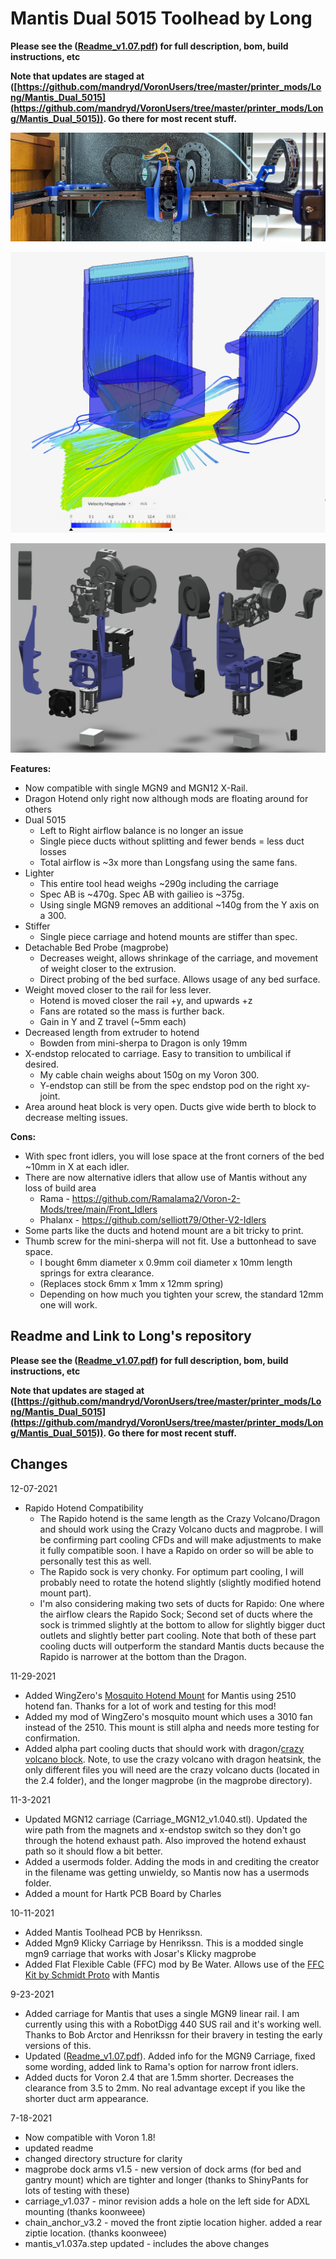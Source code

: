 

Mantis Dual 5015 Toolhead by Long
============
  
**Please see the ([Readme_v1.07.pdf](Readme_v1.07.pdf)) for full description, bom, build instructions, etc**  
  
**Note that updates are staged at ([https://github.com/mandryd/VoronUsers/tree/master/printer_mods/Long/Mantis_Dual_5015](https://github.com/mandryd/VoronUsers/tree/master/printer_mods/Long/Mantis_Dual_5015)).  Go there for most recent stuff.**
  
![](images/mantis.jpg)    
  
![](images/cfd.png)    
  
![](images/exploded.png)   


**Features:**
* Now compatible with single MGN9 and MGN12 X-Rail.  
 * Dragon Hotend only right now although mods are floating around for others
 * Dual 5015
    - Left to Right airflow balance is no longer an issue
    - Single piece ducts without splitting and fewer bends = less duct losses
    - Total airflow is ~3x more than Longsfang using the same fans. 
* Lighter
    - This entire tool head weighs ~290g including the carriage
    - Spec AB is ~470g.  Spec AB with gailieo is ~375g.
    - Using single MGN9 removes an additional ~140g from the Y axis on a 300.  
 * Stiffer
    - Single piece carriage and hotend mounts are stiffer than spec.
 * Detachable Bed Probe (magprobe)
    - Decreases weight, allows shrinkage of the carriage, and movement of weight closer to the extrusion.
    - Direct probing of the bed surface.  Allows usage of any bed surface. 
 * Weight moved closer to the rail for less lever.
    - Hotend is moved closer the rail +y, and upwards +z
    - Fans are rotated so the mass is further back.  
    - Gain in Y and Z travel (~5mm each)
 * Decreased length from extruder to hotend
    - Bowden from mini-sherpa to Dragon is only 19mm
 * X-endstop relocated to carriage.  Easy to transition to umbilical if desired.
    - My cable chain weighs about 150g on my Voron 300.  
    - Y-endstop can still be from the spec endstop pod on the right xy-joint.
 * Area around heat block is very open.  Ducts give wide berth to block to decrease melting issues.
    
 **Cons:**
 * With spec front idlers, you will lose space at the front corners of the bed ~10mm in X at each idler.  
 * There are now alternative idlers that allow use of Mantis without any loss of build area
    - Rama - https://github.com/Ramalama2/Voron-2-Mods/tree/main/Front_Idlers 
    - Phalanx - https://github.com/selliott79/Other-V2-Idlers 
 * Some parts like the ducts and hotend mount are a bit tricky to print.
 * Thumb screw for the mini-sherpa will not fit.  Use a buttonhead to save space.
    - I bought 6mm diameter x 0.9mm coil diameter x 10mm length springs for extra clearance.
    - (Replaces stock 6mm x 1mm x 12mm spring) 
    - Depending on how much you tighten your screw, the standard 12mm one will work.

Readme and Link to Long's repository
-----------------
**Please see the ([Readme_v1.07.pdf](Readme_v1.07.pdf)) for full description, bom, build instructions, etc**  
  
**Note that updates are staged at ([https://github.com/mandryd/VoronUsers/tree/master/printer_mods/Long/Mantis_Dual_5015](https://github.com/mandryd/VoronUsers/tree/master/printer_mods/Long/Mantis_Dual_5015)).  Go there for most recent stuff.**

Changes
-----------------
12-07-2021
- Rapido Hotend Compatibility
    -  The Rapido hotend is the same length as the Crazy Volcano/Dragon and should work using the Crazy Volcano ducts and magprobe.  I will be confirming part cooling CFDs and will make adjustments to make it fully compatible soon.  I have a Rapido on order so will be able to personally test this as well.  
    - The Rapido sock is very chonky.  For optimum part cooling, I will probably need to rotate the hotend slightly (slightly modified hotend mount part).  
    - I'm also considering making two sets of ducts for Rapido: One where the airflow clears the Rapido Sock; Second set of ducts where the sock is trimmed slightly at the bottom to allow for slightly bigger duct outlets and slightly better part cooling.  Note that both of these part cooling ducts will outperform the standard Mantis ducts because the Rapido is narrower at the bottom than the Dragon.  

11-29-2021
- Added WingZero's [Mosquito Hotend Mount](Usermods/Wingzero) for Mantis using 2510 hotend fan.  Thanks for a lot of work and testing for this mod!
- Added my mod of WingZero's mosquito mount which uses a 3010 fan instead of the 2510.  This mount is still alpha and needs more testing for confirmation.
- Added alpha part cooling ducts that should work with dragon/[crazy volcano block](https://www.aliexpress.com/item/1005003506351141.html).  Note, to use the crazy volcano with dragon heatsink, the only different files you will need are the crazy volcano ducts (located in the 2.4 folder), and the longer magprobe (in the magprobe directory).

11-3-2021
- Updated MGN12 carriage (Carriage_MGN12_v1.040.stl).  Updated the wire path from the magnets and x-endstop switch so they don't go through the hotend exhaust path.  Also improved the hotend exhaust path so it should flow a bit better.
- Added a usermods folder.  Adding the mods in and crediting the creator in the filename was getting unwieldy, so Mantis now has a usermods folder.
- Added a mount for Hartk PCB Board by Charles

10-11-2021
- Added Mantis Toolhead PCB by Henrikssn.  
- Added Mgn9 Klicky Carriage by Henrikssn.  This is a modded single mgn9 carriage that works with Josar's Klicky magprobe
- Added Flat Flexible Cable (FFC) mod by Be Water.  Allows use of the [FFC Kit by Schmidt Proto](https://www.schmidtproto.com/product-page/voron-2-4-ffc-mod-kit) with Mantis

9-23-2021
- Added carriage for Mantis that uses a single MGN9 linear rail.  I am currently using this with a RobotDigg 440 SUS rail and it's working well.  Thanks to Bob Arctor and Henrikssn for their bravery in testing the early versions of this.
- Updated ([Readme_v1.07.pdf](Readme_v1.07.pdf)).  Added info for the MGN9 Carriage, fixed some wording, added link to Rama's option for narrow front idlers.
- Added ducts for Voron 2.4 that are 1.5mm shorter.  Decreases the clearance from 3.5 to 2mm.  No real advantage except if you like the shorter duct arm appearance.
  
7-18-2021
- Now compatible with Voron 1.8!
- updated readme
- changed directory structure for clarity
- magprobe dock arms v1.5 - new version of dock arms (for bed and gantry mount) which are tighter and longer (thanks to ShinyPants for lots of testing with these)
- carriage_v1.037 - minor revision adds a hole on the left side for ADXL mounting (thanks koonweee)
- chain_anchor_v3.2 - moved the front ziptie location higher.  added a rear ziptie location. (thanks koonweee)
- mantis_v1.037a.step updated - includes the above changes

